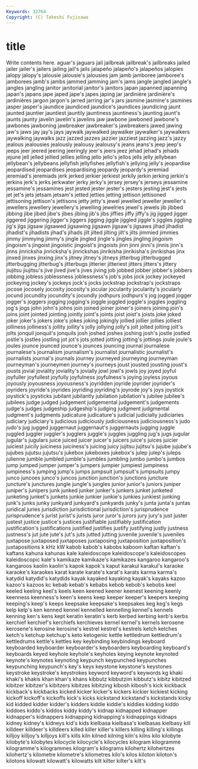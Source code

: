 ```yaml
---
Keywords: 32764 
Copyright: (C) Takeshi Fujisawa
---
```


# title

Write contents here.
aguar's jaguars jail jailbreak jailbreak's jailbreaks jailed
jailer jailer's jailers jailing jail's jails jalapeño jalapeño's jalapeños jalopies
jalopy jalopy's jalousie jalousie's jalousies jam jamb jamboree jamboree's jamborees
jamb's jambs jammed jamming jam's jams jangle jangled jangle's jangles
jangling janitor janitorial janitor's janitors japan japanned japanning japan's japans
jape japed jape's japes japing jar jardinière jardinière's jardinières jargon
jargon's jarred jarring jar's jars jasmine jasmine's jasmines jasper jasper's
jaundice jaundiced jaundice's jaundices jaundicing jaunt jaunted jauntier jauntiest jauntily
jauntiness jauntiness's jaunting jaunt's jaunts jaunty javelin javelin's javelins jaw
jawbone jawboned jawbone's jawbones jawboning jawbreaker jawbreaker's jawbreakers jawed jawing
jaw's jaws jay jay's jays jaywalk jaywalked jaywalker jaywalker's jaywalkers
jaywalking jaywalks jazz jazzed jazzes jazzier jazziest jazzing jazz's jazzy
jealous jealousies jealously jealousy jealousy's jeans jeans's jeep jeep's jeeps
jeer jeered jeering jeeringly jeer's jeers jeez jehad jehad's jehads
jejune jell jelled jellied jellies jelling jello jello's jellos jells
jelly jellybean jellybean's jellybeans jellyfish jellyfishes jellyfish's jellying jelly's jeopardise
jeopardised jeopardises jeopardising jeopardy jeopardy's jeremiad jeremiad's jeremiads jerk jerked
jerkier jerkiest jerkily jerkin jerking jerkin's jerkins jerk's jerks jerkwater
jerky jerky's jersey jersey's jerseys jessamine jessamine's jessamines jest jested
jester jester's jesters jesting jest's jests jet jet's jets jetsam
jetsam's jetted jetties jetting jettison jettisoned jettisoning jettison's jettisons jetty
jetty's jewel jewelled jeweller jeweller's jewellers jewellery jewellery's jewelling jewelries
jewel's jewels jib jibbed jibbing jibe jibed jibe's jibes jibing
jib's jibs jiffies jiffy jiffy's jig jigged jigger jiggered jiggering
jigger's jiggers jigging jiggle jiggled jiggle's jiggles jiggling jig's jigs
jigsaw jigsawed jigsawing jigsawn jigsaw's jigsaws jihad jihadist jihadist's jihadists
jihad's jihads jilt jilted jilting jilt's jilts jimmied jimmies jimmy
jimmying jimmy's jingle jingled jingle's jingles jingling jingoism jingoism's jingoist
jingoistic jingoist's jingoists jinn jinni jinni's jinnis jinn's jinns jinricksha
jinricksha's jinrickshas jinrikisha jinrikisha's jinrikishas jinx jinxed jinxes jinxing jinx's
jitney jitney's jitneys jitterbug jitterbugged jitterbugging jitterbug's jitterbugs jitterier jitteriest
jitters jitters's jittery jiujitsu jiujitsu's jive jived jive's jives jiving
job jobbed jobber jobber's jobbers jobbing jobless joblessness joblessness's job's
jobs jock jockey jockeyed jockeying jockey's jockeys jock's jocks jockstrap
jockstrap's jockstraps jocose jocosely jocosity jocosity's jocular jocularity jocularity's jocularly
jocund jocundity jocundity's jocundly jodhpurs jodhpurs's jog jogged jogger jogger's
joggers jogging jogging's joggle joggled joggle's joggles joggling jog's jogs
john john's johns join joined joiner joiner's joiners joining join's
joins joint jointed jointing jointly joint's joints joist joist's joists
joke joked joker joker's jokers joke's jokes joking jokingly jollied
jollier jollies jolliest jolliness jolliness's jollity jollity's jolly jollying jolly's
jolt jolted jolting jolt's jolts jonquil jonquil's jonquils josh joshed
joshes joshing josh's jostle jostled jostle's jostles jostling jot jot's
jots jotted jotting jotting's jottings joule joule's joules jounce jounced
jounce's jounces jouncing journal journalese journalese's journalism journalism's journalist journalistic
journalist's journalists journal's journals journey journeyed journeying journeyman journeyman's journeymen
journey's journeys joust jousted jousting joust's jousts jovial joviality joviality's
jovially jowl jowl's jowls joy joyed joyful joyfuller joyfullest joyfully
joyfulness joyfulness's joying joyless joyous joyously joyousness joyousness's joyridden joyride
joyrider joyrider's joyriders joyride's joyrides joyriding joyriding's joyrode joy's joys
joystick joystick's joysticks jubilant jubilantly jubilation jubilation's jubilee jubilee's jubilees
judge judged judgement judgemental judgement's judgements judge's judges judgeship judgeship's
judging judgment judgmental judgment's judgments judicature judicature's judicial judicially judiciaries
judiciary judiciary's judicious judiciously judiciousness judiciousness's judo judo's jug jugged
juggernaut juggernaut's juggernauts jugging juggle juggled juggler juggler's jugglers juggle's
juggles juggling jug's jugs jugular jugular's jugulars juice juiced juicer
juicer's juicers juice's juices juicier juiciest juicily juiciness juiciness's juicing
juicy jujitsu jujitsu's jujube jujube's jujubes jujutsu jujutsu's jukebox jukeboxes
jukebox's julep julep's juleps julienne jumble jumbled jumble's jumbles jumbling
jumbo jumbo's jumbos jump jumped jumper jumper's jumpers jumpier jumpiest
jumpiness jumpiness's jumping jump's jumps jumpsuit jumpsuit's jumpsuits jumpy junco
juncoes junco's juncos junction junction's junctions juncture juncture's junctures jungle
jungle's jungles junior junior's juniors juniper juniper's junipers junk junked
junker junker's junkers junket junketed junketing junket's junkets junkie junkier
junkie's junkies junkiest junking junk's junks junky junkyard junkyard's junkyards
junky's junta junta's juntas juridical juries jurisdiction jurisdictional jurisdiction's jurisprudence
jurisprudence's jurist jurist's jurists juror juror's jurors jury jury's just
juster justest justice justice's justices justifiable justifiably justification justification's justifications
justified justifies justify justifying justly justness justness's jut jute jute's
jut's juts jutted jutting juvenile juvenile's juveniles juxtapose juxtaposed juxtaposes
juxtaposing juxtaposition juxtaposition's juxtapositions k kHz kW kabob kabob's kabobs
kaboom kaftan kaftan's kaftans kahuna kahunas kale kaleidoscope kaleidoscope's kaleidoscopes
kaleidoscopic kale's kamikaze kamikaze's kamikazes kangaroo kangaroo's kangaroos kaolin kaolin's
kapok kapok's kaput karakul karakul's karaoke karaoke's karaokes karat karate
karate's karat's karats karma karma's katydid katydid's katydids kayak kayaked
kayaking kayak's kayaks kazoo kazoo's kazoos kc kebab kebab's kebabs
kebob kebob's kebobs keel keeled keeling keel's keels keen keened
keener keenest keening keenly keenness keenness's keen's keens keep keeper
keeper's keepers keeping keeping's keep's keeps keepsake keepsake's keepsakes keg
keg's kegs kelp kelp's ken kenned kennel kennelled kennelling kennel's
kennels kenning ken's kens kept keratin keratin's kerb kerbed kerbing
kerb's kerbs kerchief kerchief's kerchiefs kerchieves kernel kernel's kernels kerosene
kerosene's kerosine kerosine's kestrel kestrel's kestrels ketch ketches ketch's ketchup
ketchup's keto ketogenic kettle kettledrum kettledrum's kettledrums kettle's kettles key
keybinding keybindings keyboard keyboarded keyboarder keyboarder's keyboarders keyboarding keyboard's keyboards
keyed keyhole keyhole's keyholes keying keynote keynoted keynote's keynotes keynoting
keypunch keypunched keypunches keypunching keypunch's key's keys keystone keystone's keystones
keystroke keystroke's keystrokes keyword keyword's keywords kg khaki khaki's khakis
khan khan's khans kibbutz kibbutzim kibbutz's kibitz kibitzed kibitzer kibitzer's
kibitzers kibitzes kibitzing kibosh kibosh's kick kickback kickback's kickbacks kicked
kicker kicker's kickers kickier kickiest kicking kickoff kickoff's kickoffs kick's
kicks kickstand kickstand's kickstands kicky kid kidded kidder kidder's kidders
kiddie kiddie's kiddies kidding kiddo kiddoes kiddo's kiddos kiddy kiddy's
kidnap kidnapped kidnapper kidnapper's kidnappers kidnapping kidnapping's kidnappings kidnaps kidney
kidney's kidneys kid's kids kielbasa kielbasa's kielbasas kielbasy kill killdeer
killdeer's killdeers killed killer killer's killers killing killing's killings killjoy
killjoy's killjoys kill's kills kiln kilned kilning kiln's kilns kilo
kilobyte kilobyte's kilobytes kilocycle kilocycle's kilocycles kilogram kilogramme kilogramme's kilogrammes
kilogram's kilograms kilohertz kilohertzes kilohertz's kilometre kilometre's kilometres kilo's kilos
kiloton kiloton's kilotons kilowatt kilowatt's kilowatts kilt kilter kilter's kilt's

